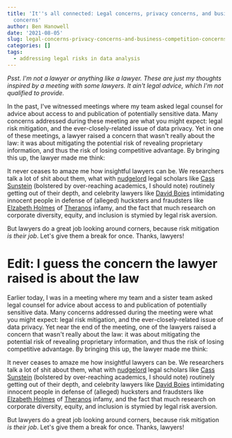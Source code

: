```yaml
---
title: 'It''s all connected: Legal concerns, privacy concerns, and business competition
  concerns'
author: Ben Hanowell
date: '2021-08-05'
slug: legal-concerns-privacy-concerns-and-business-competition-concerns
categories: []
tags:
  - addressing legal risks in data analysis
---
```


_Psst. I'm not a lawyer or anything like a lawyer. These are just my thoughts inspired by a meeting with some lawyers. It ain't legal advice, which I'm not qualified to provide._

In the past, I've witnessed meetings where my team asked legal counsel for advice about access to and publication of potentially sensitive data. Many concerns addressed during these meeting are what you might expect: legal risk mitigation, and the ever-closely-related issue of data privacy. Yet in one of these meetings, a lawyer raised a concern that wasn't really about the law: it was about mitigating the potential risk of revealing proprietary information, and thus the risk of losing competitive advantage. By bringing this up, the lawyer made me think:

It never ceases to amaze me how insightful lawyers can be. We researchers talk a lot of shit about them, what with [nudgelord](https://statmodeling.stat.columbia.edu/2021/02/07/nudgelords/) legal scholars like [Cass Sunstein](https://en.wikipedia.org/wiki/Cass_Sunstein) (bolstered by over-reaching academics, I should note) routinely getting out of their depth, and celebrity lawyers like [David Boies](https://en.wikipedia.org/wiki/David_Boies) intimidating innocent people in defense of (alleged) hucksters and fraudsters like [Elzabeth Holmes](https://en.wikipedia.org/wiki/Elizabeth_Holmes) of [Theranos](https://en.wikipedia.org/wiki/Theranos) infamy, and the fact that much research on corporate diversity, equity, and inclusion is stymied by legal risk aversion.

But lawyers do a great job looking around corners, because risk mitigation _is their job_. Let's give them a break for once. Thanks, lawyers!

Edit: I guess the concern the lawyer raised is about the law
=======
Earlier today, I was in a meeting where my team and a sister team asked legal counsel for advice about access to and publication of potentially sensitive data. Many concerns addressed during the meeting were what you might expect: legal risk mitigation, and the ever-closely-related issue of data privacy. Yet near the end of the meeting, one of the lawyers raised a concern that wasn't really about the law: it was about mitigating the potential risk of revealing proprietary information, and thus the risk of losing competitive advantage. By bringing this up, the lawyer made me think:

It never ceases to amaze me how insightful lawyers can be. We researchers talk a lot of shit about them, what with [nudgelord](https://statmodeling.stat.columbia.edu/2021/02/07/nudgelords/) legal scholars like [Cass Sunstein](https://en.wikipedia.org/wiki/Cass_Sunstein) (bolstered by over-reaching academics, I should note) routinely getting out of their depth, and celebrity lawyers like [David Boies](https://en.wikipedia.org/wiki/David_Boies) intimidating innocent people in defense of (alleged) hucksters and fraudsters like [Elzabeth Holmes](https://en.wikipedia.org/wiki/Elizabeth_Holmes) of [Theranos](https://en.wikipedia.org/wiki/Theranos) infamy, and the fact that much research on corporate diversity, equity, and inclusion is stymied by legal risk aversion.

But lawyers do a great job looking around corners, because risk mitigation _is their job_. Let's give them a break for once. Thanks, lawyers!
